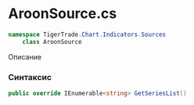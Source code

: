 
# AroonSource.cs
```csharp
namespace TigerTrade.Chart.Indicators.Sources  
    class AroonSource
```

Описание

### Синтаксис
```csharp
public override IEnumerable<string> GetSeriesList()
```
